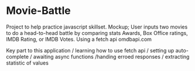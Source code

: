 # Movie-Battle

Project to help practice javascript skillset.
Mockup; User inputs two movies to do a head-to-head battle by comparing stats Awards, Box Office ratings, IMDB Rating, or IMDB Votes. Using a fetch api omdbapi.com

Key part to this application
/ learning how to use fetch api
/ setting up auto-complete
/ awaiting async functions
/handing erroed responses
/ extracting statistic of values


